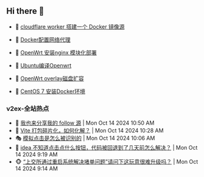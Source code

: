 ## Hi there 👋

<!--
**dkyg666/dkyg666** is a ✨ _special_ ✨ repository because its `README.md` (this file) appears on your GitHub profile.

Here are some ideas to get you started:

- 🔭 I’m currently working on ...
- 🌱 I’m currently learning ...
- 👯 I’m looking to collaborate on ...
- 🤔 I’m looking for help with ...
- 💬 Ask me about ...
- 📫 How to reach me: ...
- 😄 Pronouns: ...
- ⚡ Fun fact: ...
-->

<!-- BLOG-POST-LIST:START -->
- 🦩 [cloudflare worker 搭建一个 Docker 镜像源](http://blog.1996099.xyz/archives/cloudflare-worker-da-jian-yi-ge-docker-jing-xiang-zhan) 

- 🚦 [Docker配置网络代理](http://blog.1996099.xyz/archives/dockerpei-zhi-wang-luo-dai-li) 

- 🫶 [OpenWrt 安装nginx 模块化部署](http://blog.1996099.xyz/archives/openwrt-an-zhuang-nginx-mo-kuai-hua-bu-shu) 

- 🦄 [Ubuntu编译Openwrt](http://blog.1996099.xyz/archives/ubuntuzi-bian-yi-openwrt) 

- 🐻 [OpenWrt overlay磁盘扩容](http://blog.1996099.xyz/archives/openwrt-overlay) 

- 🤖 [CentOS 7 安装Docker环境](http://blog.1996099.xyz/archives/centos-docker) 
<!-- BLOG-POST-LIST:END -->

### v2ex-全站热点
<!-- v2ex:START -->
- 🥸 [我也来分享我的 follow 源](https://www.v2ex.com/t/1080216#reply3) | Mon Oct 14 2024 10:50 AM
- 🤗 [Vite 打包碎片化，如何化解？](https://www.v2ex.com/t/1080210#reply0) | Mon Oct 14 2024 10:28 AM
- 🎭 [模拟点击是怎么被识别的](https://www.v2ex.com/t/1080205#reply8) | Mon Oct 14 2024 10:06 AM
- 🥷 [idea 不知道点击点什么按钮，代码被回退到了几天前怎么解决？](https://www.v2ex.com/t/1080184#reply11) | Mon Oct 14 2024 9:19 AM
- 🐵 [“上交所通过重启系统解决堵单问题”请问下这玩意很难升级吗？](https://www.v2ex.com/t/1080181#reply4) | Mon Oct 14 2024 9:14 AM<!-- v2ex:END -->


